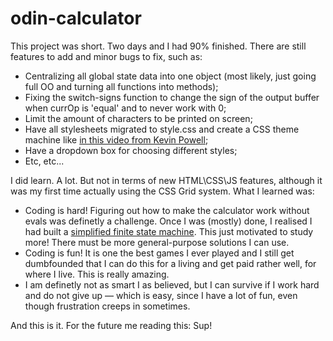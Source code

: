 # odin-calculator

This project was short. Two days and I had 90% finished. There are still features to add and minor bugs to fix, such as:  

- Centralizing all global state data into one object (most likely, just going full OO and turning all functions into methods);
- Fixing the switch-signs function to change the sign of the output buffer when currOp is 'equal' and to never work with 0;
- Limit the amount of characters to be printed on screen;
- Have all stylesheets migrated to style.css and create a CSS theme machine like [in this video from Kevin Powell](https://www.youtube.com/watch?v=5QIiWIoCmsc&list=WL&index=31&t=30s);
- Have a dropdown box for choosing different styles;
- Etc, etc...

I did learn. A lot. But not in terms of new HTML\CSS\JS features, although it was my first time actually using the CSS Grid system. What I learned was:

- Coding is hard! Figuring out how to make the calculator work without evals was definetly a challenge. Once I was (mostly) done, I realised I had built a [simplified finite state machine](https://developer.mozilla.org/en-US/docs/Glossary/State_machine). This just motivated to study more! There must be more general-purpose solutions I can use.
- Coding is fun! It is one the best games I ever played and I still get dumbfounded that I can do this for a living and get paid rather well, for where I live. This is really amazing.
- I am definetly not as smart I as believed, but I can survive if I work hard and do not give up — which is easy, since I have a lot of fun, even though frustration creeps in sometimes.  

And this is it. For the future me reading this: Sup!